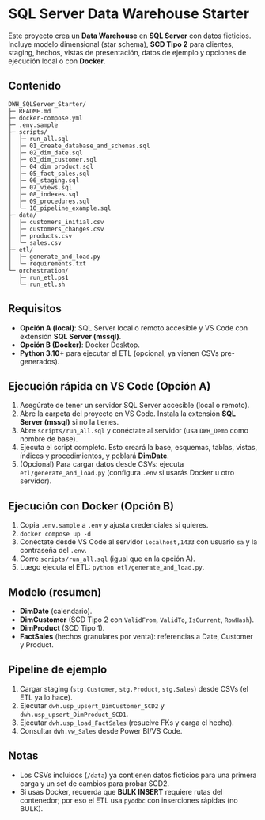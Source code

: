 # SQL Server Data Warehouse Starter 

Este proyecto crea un **Data Warehouse** en **SQL Server** con datos ficticios. 
Incluye modelo dimensional (star schema), **SCD Tipo 2** para clientes, staging, hechos, vistas de presentación, datos de ejemplo y opciones de ejecución local o con **Docker**.

## Contenido
```
DWH_SQLServer_Starter/
├─ README.md
├─ docker-compose.yml
├─ .env.sample
├─ scripts/
│  ├─ run_all.sql
│  ├─ 01_create_database_and_schemas.sql
│  ├─ 02_dim_date.sql
│  ├─ 03_dim_customer.sql
│  ├─ 04_dim_product.sql
│  ├─ 05_fact_sales.sql
│  ├─ 06_staging.sql
│  ├─ 07_views.sql
│  ├─ 08_indexes.sql
│  ├─ 09_procedures.sql
│  └─ 10_pipeline_example.sql
├─ data/
│  ├─ customers_initial.csv
│  ├─ customers_changes.csv
│  ├─ products.csv
│  └─ sales.csv
├─ etl/
│  ├─ generate_and_load.py
│  └─ requirements.txt
└─ orchestration/
   ├─ run_etl.ps1
   └─ run_etl.sh
```

## Requisitos
- **Opción A (local)**: SQL Server local o remoto accesible y VS Code con extensión **SQL Server (mssql)**.
- **Opción B (Docker)**: Docker Desktop.
- **Python 3.10+** para ejecutar el ETL (opcional, ya vienen CSVs pre-generados).

## Ejecución rápida en VS Code (Opción A)
1. Asegúrate de tener un servidor SQL Server accesible (local o remoto).
2. Abre la carpeta del proyecto en VS Code. Instala la extensión **SQL Server (mssql)** si no la tienes.
3. Abre `scripts/run_all.sql` y conéctate al servidor (usa `DWH_Demo` como nombre de base).
4. Ejecuta el script completo. Esto creará la base, esquemas, tablas, vistas, índices y procedimientos, y poblará **DimDate**.
5. (Opcional) Para cargar datos desde CSVs: ejecuta `etl/generate_and_load.py` (configura `.env` si usarás Docker u otro servidor).

## Ejecución con Docker (Opción B)
1. Copia `.env.sample` a `.env` y ajusta credenciales si quieres.
2. `docker compose up -d`
3. Conéctate desde VS Code al servidor `localhost,1433` con usuario `sa` y la contraseña del `.env`.
4. Corre `scripts/run_all.sql` (igual que en la opción A).
5. Luego ejecuta el ETL: `python etl/generate_and_load.py`.

## Modelo (resumen)
- **DimDate** (calendario).
- **DimCustomer** (SCD Tipo 2 con `ValidFrom`, `ValidTo`, `IsCurrent`, `RowHash`).
- **DimProduct** (SCD Tipo 1).
- **FactSales** (hechos granulares por venta): referencias a Date, Customer y Product.

## Pipeline de ejemplo
1. Cargar staging (`stg.Customer`, `stg.Product`, `stg.Sales`) desde CSVs (el ETL ya lo hace).
2. Ejecutar `dwh.usp_upsert_DimCustomer_SCD2` y `dwh.usp_upsert_DimProduct_SCD1`.
3. Ejecutar `dwh.usp_load_FactSales` (resuelve FKs y carga el hecho).
4. Consultar `dwh.vw_Sales` desde Power BI/VS Code.

## Notas
- Los CSVs incluidos (`/data`) ya contienen datos ficticios para una primera carga y un set de cambios para probar SCD2.
- Si usas Docker, recuerda que **BULK INSERT** requiere rutas del contenedor; por eso el ETL usa `pyodbc` con inserciones rápidas (no BULK).


